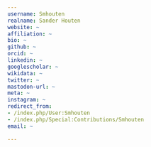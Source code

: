 ```yaml
---
username: Smhouten
realname: Sander Houten
website: ~
affiliation: ~
bio: ~
github: ~
orcid: ~
linkedin: ~
googlescholar: ~
wikidata: ~
twitter: ~
mastodon-url: ~
meta: ~
instagram: ~
redirect_from:
- /index.php/User:Smhouten
- /index.php/Special:Contributions/Smhouten
email: ~

---
```


